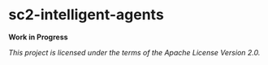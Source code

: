 # sc2-intelligent-agents

**Work in Progress**

_This project is licensed under the terms of the Apache License Version 2.0._
